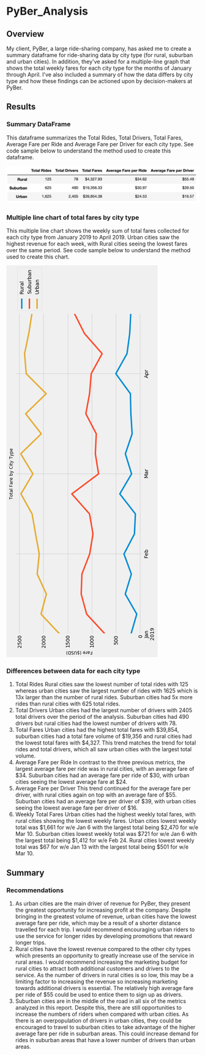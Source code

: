 # PyBer_Analysis
## Overview
My client, PyBer, a large ride-sharing company, has asked me to create a summary dataframe for ride-sharing data by city type (for rural, suburban and urban cities). In addition, they've asked for a multiple-line graph that shows the total weekly fares for each city type for the months of January through April. I've also included a summary of how the data differs by city type and how these findings can be actioned upon by decision-makers at PyBer.
## Results
### Summary DataFrame
This dataframe summarizes the Total Rides, Total Drivers, Total Fares, Average Fare per Ride and  Average Fare per Driver for each city type. See code sample below to understand the method used to create this dataframe.

![City_type_df](https://github.com/luke-c-newell/PyBer_Analysis/blob/main/Resources/city_type_df.png)
### Multiple line chart of total fares by city type
This multiple line chart shows the weekly sum of total fares collected for each city type from January 2019 to April 2019. Urban cities saw the highest revenue for each week, with Rural cities seeing the lowest fares over the same period. See code sample below to understand the method used to create this chart.

![PyBer_fare_summary](https://github.com/luke-c-newell/PyBer_Analysis/blob/main/analysis/PyBer_fare_summary.png)
### Differences between data for each city type
1. Total Rides
Rural cities saw the lowest number of total rides with 125 whereas urban cities saw the largest number of rides with 1625 which is 13x larger than the number of rural rides. Suburban cities had 5x more rides than rural cities with 625 total rides. 
2. Total Drivers
Urban cities had the largest number of drivers with 2405 total drivers over the period of the analysis. Suburban cities had 490 drivers but rural cities had the lowest number of drivers with 78.
3. Total Fares
Urban cities had the highest total fares with $39,854, suburban cities had a total fare volume of $19,356 and rural cities had the lowest total fares with $4,327. This trend matches the trend for total rides and total drivers, which all saw urban cities with the largest total volume.
4. Average Fare per Ride
In contrast to the three previous metrics, the largest average fare per ride was in rural cities, with an average fare of $34. Suburban cities had an average fare per ride of $30, with urban cities seeing the lowest average fare at $24.
5. Average Fare per Driver
This trend continued for the average fare per driver, with rural cities again on top with an average fare of $55. Suburban cities had an average fare per driver of $39, with urban cities seeing the lowest average fare per driver of $16.
6. Weekly Total Fares
Urban cities had the highest weekly total fares, with rural cities showing the lowest weekly fares. Urban cities lowest weekly total was $1,661 for w/e Jan 6 with the largest total being $2,470 for w/e Mar 10. Suburban cities lowest weekly total was $721 for w/e Jan 6 with the largest total being $1,412 for w/e Feb 24. Rural cities lowest weekly total was $67 for w/e Jan 13 with the largest total being $501 for w/e Mar 10. 
## Summary
### Recommendations
1. As urban cities are the main driver of revenue for PyBer, they present the greatest opportunity for increasing profit at the company. Despite bringing in the greatest volume of revenue, urban cities have the lowest average fare per ride, which may be a result of a shorter distance travelled for each trip.  I would recommend encouraging urban riders to use the service for longer rides by developing promotions that reward longer trips.
2. Rural cities have the lowest revenue compared to the other city types which presents an opportunity to greatly increase use of the service in rural areas. I would recommend increasing the marketing budget for rural cities to attract both additional customers and drivers to the service. As the number of drivers in rural cities is so low, this may be a limiting factor to increasing the revenue so increasing marketing towards additional drivers is essential. The relatively high average fare per ride of $55 could be used to entice them to sign up as drivers.
3. Suburban cities are in the middle of the road in all six of the metrics analyzed in this report. Despite this, there are still opportunities to increase the numbers of riders when compared with urban cities. As there is an overpopulation of drivers in urban cities, they could be encouraged to travel to suburban cities to take advantage of the higher average fare per ride in suburban areas. This could increase demand for rides in suburban areas that have a lower number of drivers than urban areas.

